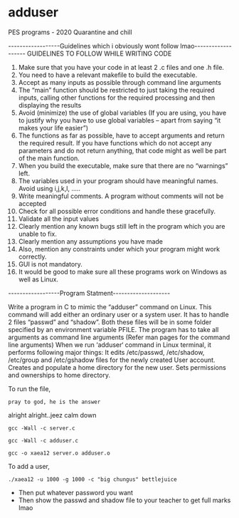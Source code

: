 # adduser
PES programs - 2020 Quarantine and chill

------------------Guidelines which i obviously wont follow lmao-------------------
GUIDELINES TO FOLLOW WHILE WRITING CODE
1. Make sure that you have your code in at least 2 .c files and one .h file.
2. You need to have a relevant makefile to build the executable.
3. Accept as many inputs as possible through command line arguments
4. The “main” function should be restricted to just taking the required inputs, calling other
functions for the required processing and then displaying the results
5. Avoid (minimize) the use of global variables (If you are using, you have to justify why you
have to use global variables – apart from saying “it makes your life easier”)
6. The functions as far as possible, have to accept arguments and return the required
result. If you have functions which do not accept any parameters and do not return
anything, that code might as well be part of the main function.
7. When you build the executable, make sure that there are no “warnings” left.
8. The variables used in your program should have meaningful names. Avoid using i,j,k,l,
.....
9. Write meaningful comments. A program without comments will not be accepted
10. Check for all possible error conditions and handle these gracefully.
11. Validate all the input values
12. Clearly mention any known bugs still left in the program which you are unable to fix.
13. Clearly mention any assumptions you have made
14. Also, mention any constraints under which your program might work correctly.
15. GUI is not mandatory.
16. It would be good to make sure all these programs work on Windows as well as Linux.


------------------Program Statment--------------------

Write a program in C to mimic the “adduser” command on Linux. This command will add either an ordinary user or a system user. It has to handle 2 files “passwd” and “shadow”. Both these files will be in some folder specified by an environment variable PFILE. The program has to take all arguments as command line arguments (Refer man pages for the command line arguments)
When we run ‘adduser‘ command in Linux terminal, it performs following major things:
It edits /etc/passwd, /etc/shadow, /etc/group and /etc/gshadow files for the newly created User account.
Creates and populate a home directory for the new user.
Sets permissions and ownerships to home directory.


To run the file,
```
pray to god, he is the answer
```
alright alright..jeez calm down
```
gcc -Wall -c server.c    
```
```
gcc -Wall -c adduser.c    
```
```
gcc -o xaea12 server.o adduser.o
```

To add a user,
```
./xaea12 -u 1000 -g 1000 -c "big chungus" bettlejuice
```
- Then put whatever password you want
- Then show the passwd and shadow file to your teacher to get full marks lmao

